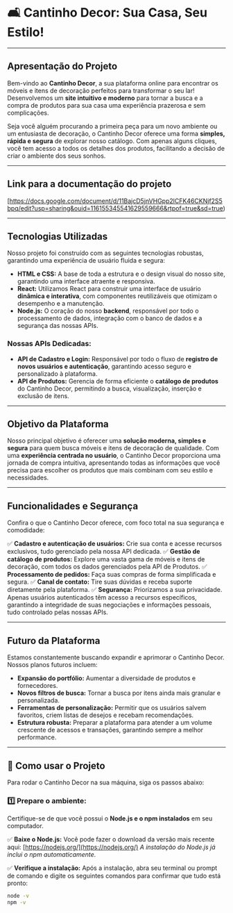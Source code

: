 # 🛋️ Cantinho Decor: Sua Casa, Seu Estilo!

---

## Apresentação do Projeto

Bem-vindo ao **Cantinho Decor**, a sua plataforma online para encontrar os móveis e itens de decoração perfeitos para transformar o seu lar! Desenvolvemos um **site intuitivo e moderno** para tornar a busca e a compra de produtos para sua casa uma experiência prazerosa e sem complicações.

Seja você alguém procurando a primeira peça para um novo ambiente ou um entusiasta de decoração, o Cantinho Decor oferece uma forma **simples, rápida e segura** de explorar nosso catálogo. Com apenas alguns cliques, você tem acesso a todos os detalhes dos produtos, facilitando a decisão de criar o ambiente dos seus sonhos.

---

## Link para a documentação do projeto 
[https://docs.google.com/document/d/11BajcD5jnVHGpp2lCFK46CKNjf2S5bpq/edit?usp=sharing&ouid=116155345541629559666&rtpof=true&sd=true)

---

## Tecnologias Utilizadas

Nosso projeto foi construído com as seguintes tecnologias robustas, garantindo uma experiência de usuário fluida e segura:

* **HTML e CSS:** A base de toda a estrutura e o design visual do nosso site, garantindo uma interface atraente e responsiva.
* **React:** Utilizamos React para construir uma interface de usuário **dinâmica e interativa**, com componentes reutilizáveis que otimizam o desempenho e a manutenção.
* **Node.js:** O coração do nosso **backend**, responsável por todo o processamento de dados, integração com o banco de dados e a segurança das nossas APIs.

### Nossas APIs Dedicadas:

* **API de Cadastro e Login:** Responsável por todo o fluxo de **registro de novos usuários e autenticação**, garantindo acesso seguro e personalizado à plataforma.
* **API de Produtos:** Gerencia de forma eficiente o **catálogo de produtos** do Cantinho Decor, permitindo a busca, visualização, inserção e exclusão de itens.

---

## Objetivo da Plataforma

Nosso principal objetivo é oferecer uma **solução moderna, simples e segura** para quem busca móveis e itens de decoração de qualidade. Com uma **experiência centrada no usuário**, o Cantinho Decor proporciona uma jornada de compra intuitiva, apresentando todas as informações que você precisa para escolher os produtos que mais combinam com seu estilo e necessidades.

---

## Funcionalidades e Segurança

Confira o que o Cantinho Decor oferece, com foco total na sua segurança e comodidade:

✅ **Cadastro e autenticação de usuários:** Crie sua conta e acesse recursos exclusivos, tudo gerenciado pela nossa API dedicada.
✅ **Gestão de catálogo de produtos:** Explore uma vasta gama de móveis e itens de decoração, com todos os dados gerenciados pela API de Produtos.
✅ **Processamento de pedidos:** Faça suas compras de forma simplificada e segura.
✅ **Canal de contato:** Tire suas dúvidas e receba suporte diretamente pela plataforma.
✅ **Segurança:** Priorizamos a sua privacidade. Apenas usuários autenticados têm acesso a recursos específicos, garantindo a integridade de suas negociações e informações pessoais, tudo controlado pelas nossas APIs.

---

## Futuro da Plataforma

Estamos constantemente buscando expandir e aprimorar o Cantinho Decor. Nossos planos futuros incluem:

* **Expansão do portfólio:** Aumentar a diversidade de produtos e fornecedores.
* **Novos filtros de busca:** Tornar a busca por itens ainda mais granular e personalizada.
* **Ferramentas de personalização:** Permitir que os usuários salvem favoritos, criem listas de desejos e recebam recomendações.
* **Estrutura robusta:** Preparar a plataforma para atender a um volume crescente de acessos e transações, garantindo sempre a melhor performance.

---

## 🚀 Como usar o Projeto

Para rodar o Cantinho Decor na sua máquina, siga os passos abaixo:

### 1️⃣ Prepare o ambiente:

Certifique-se de que você possui o **Node.js e o npm instalados** em seu computador.

✅ **Baixe o Node.js:** Você pode fazer o download da versão mais recente aqui: [https://nodejs.org/](https://nodejs.org/)
*A instalação do Node.js já inclui o npm automaticamente.*

✅ **Verifique a instalação:**
Após a instalação, abra seu terminal ou prompt de comando e digite os seguintes comandos para confirmar que tudo está pronto:

```bash
node -v
npm -v
